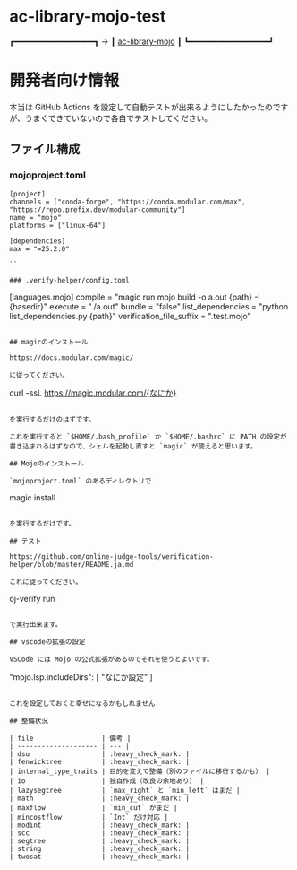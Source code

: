 # ac-library-mojo-test

   ┏━━━━━━━━━━━━━━━━━┓
-> ┃ [ac-library-mojo](https://github.com/shogo314/ac-library-mojo) ┃
   ┗━━━━━━━━━━━━━━━━━┛

# 開発者向け情報

本当は GitHub Actions を設定して自動テストが出来るようにしたかったのですが、うまくできていないので各自でテストしてください。

## ファイル構成

### mojoproject.toml

```
[project]
channels = ["conda-forge", "https://conda.modular.com/max", "https://repo.prefix.dev/modular-community"]
name = "mojo"
platforms = ["linux-64"]

[dependencies]
max = "=25.2.0"

``

### .verify-helper/config.toml

```
[languages.mojo]
compile = "magic run mojo build -o a.out {path} -I {basedir}"
execute = "./a.out"
bundle = "false"
list_dependencies = "python list_dependencies.py {path}"
verification_file_suffix = ".test.mojo"

```

## magicのインストール

https://docs.modular.com/magic/

に従ってください。

```
curl -ssL https://magic.modular.com/{なにか}
```

を実行するだけのはずです。

これを実行すると `$HOME/.bash_profile` か `$HOME/.bashrc` に PATH の設定が書き込まれるはずなので、シェルを起動し直すと `magic` が使えると思います。

## Mojoのインストール

`mojoproject.toml` のあるディレクトリで

```
magic install
```

を実行するだけです。

## テスト

https://github.com/online-judge-tools/verification-helper/blob/master/README.ja.md

これに従ってください。

```
oj-verify run
```

で実行出来ます。

## vscodeの拡張の設定

VSCode には Mojo の公式拡張があるのでそれを使うとよいです。

```
"mojo.lsp.includeDirs": [
    "なにか設定"
]
```

これを設定しておくと幸せになるかもしれません

## 整備状況

| file                 | 備考 |
| -------------------- | --- |
| dsu                  | :heavy_check_mark: |
| fenwicktree          | :heavy_check_mark: |
| internal_type_traits | 目的を変えて整備（別のファイルに移行するかも） |
| io                   | 独自作成（改良の余地あり） |
| lazysegtree          | `max_right` と `min_left` はまだ |
| math                 | :heavy_check_mark: |
| maxflow              | `min_cut` がまだ |
| mincostflow          | `Int` だけ対応 |
| modint               | :heavy_check_mark: |
| scc                  | :heavy_check_mark: |
| segtree              | :heavy_check_mark: |
| string               | :heavy_check_mark: |
| twosat               | :heavy_check_mark: |
